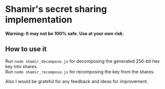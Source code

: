 # Shamir's secret sharing implementation

**Warning: It may not be 100% safe. Use at your own risk.**

## How to use it
Run `node shamir_decompose.js` for decomposing the generated 256-bit hex key into shares. <br>
Run `node shamir_recompose.js` for recomposing the key from the shares.

Also I would be grateful for any feedback and ideas for improvement.
